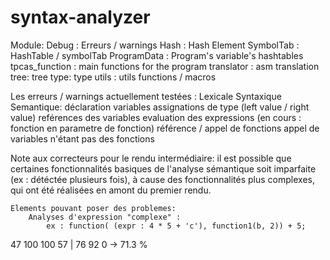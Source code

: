 # syntax-analyzer

Module:
    Debug : Erreurs / warnings
    Hash : Hash Element
    SymbolTab : HashTable / symbolTab
    ProgramData : Program's variable's hashtables
    tpcas_function : main functions for the program
    translator : asm translation
    tree: tree
    type: type
    utils : utils functions / macros

Les erreurs / warnings actuellement testées :
    Lexicale
    Syntaxique
    Semantique:
        déclaration variables
        assignations de type (left value / right value)
        reférences des variables
        evaluation des expressions (en cours : fonction en parametre de fonction)
        référence / appel de fonctions
        appel de variables n'étant pas des fonctions


Note aux correcteurs pour le rendu intermédiaire:
    il est possible que certaines fonctionnalités basiques de l'analyse sémantique soit imparfaite 
    (ex : détéctée plusieurs fois), à cause des fonctionnalités plus complexes, qui ont été réalisées en
    amont du premier rendu.


    Elements pouvant poser des problemes:
        Analyses d'expression "complexe" :
            ex : function( (expr : 4 * 5 + 'c'), function1(b, 2)) + 5;


47 100 100 57 | 76 92 0 -> 71.3 %